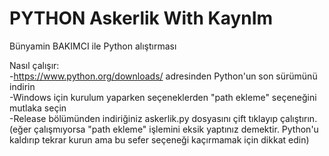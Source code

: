 # PYTHON Askerlik With KaynIm
Bünyamin BAKIMCI ile Python alıştırması

Nasıl çalışır:  
-https://www.python.org/downloads/ adresinden Python'un son sürümünü indirin  
-Windows için kurulum yaparken seçeneklerden "path ekleme" seçeneğini mutlaka seçin  
-Release bölümünden indiriğiniz askerlik.py dosyasını çift tıklayıp çalıştırın. (eğer çalışmıyorsa "path ekleme" işlemini eksik yaptınız demektir. Python'u kaldırıp tekrar kurun ama bu sefer seçeneği kaçırmamak için dikkat edin)  
